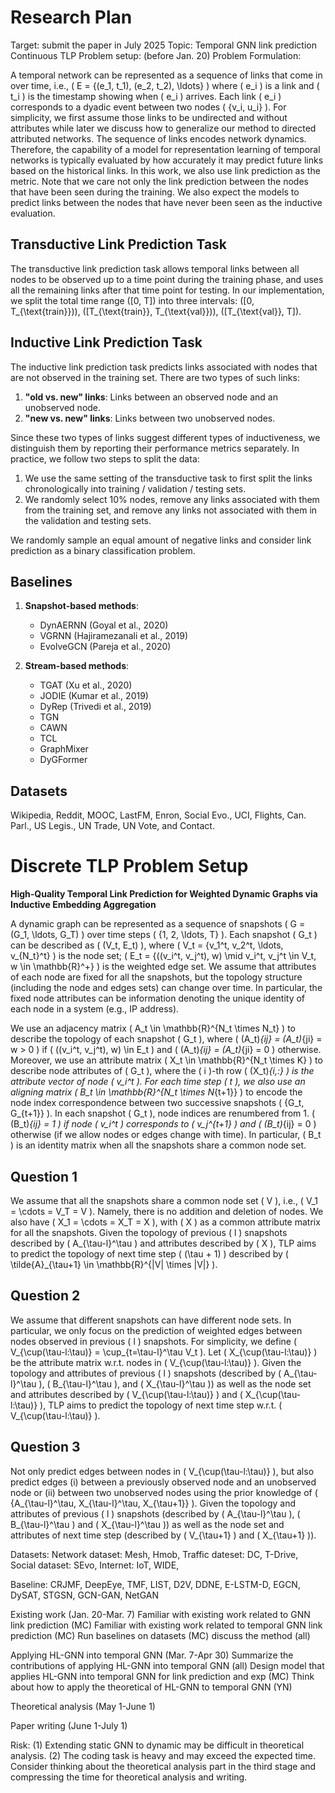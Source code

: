 # Research Plan
Target: submit the paper in July 2025
Topic: Temporal GNN link prediction
	Continuous TLP Problem setup: (before Jan. 20)
	Problem Formulation: 

A temporal network can be represented as a sequence of links that come in over time, i.e., \( E = \{(e_1, t_1), (e_2, t_2), \ldots\} \) where \( e_i \) is a link and \( t_i \) is the timestamp showing when \( e_i \) arrives. Each link \( e_i \) corresponds to a dyadic event between two nodes \( \{v_i, u_i\} \). For simplicity, we first assume those links to be undirected and without attributes while later we discuss how to generalize our method to directed attributed networks. The sequence of links encodes network dynamics. Therefore, the capability of a model for representation learning of temporal networks is typically evaluated by how accurately it may predict future links based on the historical links. In this work, we also use link prediction as the metric. Note that we care not only the link prediction between the nodes that have been seen during the training. We also expect the models to predict links between the nodes that have never been seen as the inductive evaluation.

## Transductive Link Prediction Task

The transductive link prediction task allows temporal links between all nodes to be observed up to a time point during the training phase, and uses all the remaining links after that time point for testing. In our implementation, we split the total time range \([0, T]\) into three intervals: \([0, T_{\text{train}})\), \([T_{\text{train}}, T_{\text{val}})\), \([T_{\text{val}}, T]\).

## Inductive Link Prediction Task

The inductive link prediction task predicts links associated with nodes that are not observed in the training set. There are two types of such links:

1. **"old vs. new" links**: Links between an observed node and an unobserved node.
2. **"new vs. new" links**: Links between two unobserved nodes.

Since these two types of links suggest different types of inductiveness, we distinguish them by reporting their performance metrics separately. In practice, we follow two steps to split the data:

1. We use the same setting of the transductive task to first split the links chronologically into training / validation / testing sets.
2. We randomly select 10% nodes, remove any links associated with them from the training set, and remove any links not associated with them in the validation and testing sets.

We randomly sample an equal amount of negative links and consider link prediction as a binary classification problem.

## Baselines

1. **Snapshot-based methods**:
   - DynAERNN (Goyal et al., 2020)
   - VGRNN (Hajiramezanali et al., 2019)
   - EvolveGCN (Pareja et al., 2020)

2. **Stream-based methods**:
   - TGAT (Xu et al., 2020)
   - JODIE (Kumar et al., 2019)
   - DyRep (Trivedi et al., 2019)
   - TGN
   - CAWN
   - TCL
   - GraphMixer
   - DyGFormer

## Datasets

Wikipedia, Reddit, MOOC, LastFM, Enron, Social Evo., UCI, Flights, Can. Parl., US Legis., UN Trade, UN Vote, and Contact.

# Discrete TLP Problem Setup

**High-Quality Temporal Link Prediction for Weighted Dynamic Graphs via Inductive Embedding Aggregation**

A dynamic graph can be represented as a sequence of snapshots \( G = (G_1, \ldots, G_T) \) over time steps \( \{1, 2, \ldots, T\} \). Each snapshot \( G_t \) can be described as \( (V_t, E_t) \), where \( V_t = \{v_1^t, v_2^t, \ldots, v_{N_t}^t\} \) is the node set; \( E_t = \{((v_i^t, v_j^t), w) \mid v_i^t, v_j^t \in V_t, w \in \mathbb{R}^+\} \) is the weighted edge set. We assume that attributes of each node are fixed for all the snapshots, but the topology structure (including the node and edges sets) can change over time. In particular, the fixed node attributes can be information denoting the unique identity of each node in a system (e.g., IP address).

We use an adjacency matrix \( A_t \in \mathbb{R}^{N_t \times N_t} \) to describe the topology of each snapshot \( G_t \), where \( (A_t)_{ij} = (A_t)_{ji} = w > 0 \) if \( ((v_i^t, v_j^t), w) \in E_t \) and \( (A_t)_{ij} = (A_t)_{ji} = 0 \) otherwise. Moreover, we use an attribute matrix \( X_t \in \mathbb{R}^{N_t \times K} \) to describe node attributes of \( G_t \), where the \( i \)-th row \( (X_t)_{i,:} \) is the attribute vector of node \( v_i^t \). For each time step \( t \), we also use an aligning matrix \( B_t \in \mathbb{R}^{N_t \times N_{t+1}} \) to encode the node index correspondence between two successive snapshots \( \{G_t, G_{t+1}\} \). In each snapshot \( G_t \), node indices are renumbered from 1. \( (B_t)_{ij} = 1 \) if node \( v_i^t \) corresponds to \( v_j^{t+1} \) and \( (B_t)_{ij} = 0 \) otherwise (if we allow nodes or edges change with time). In particular, \( B_t \) is an identity matrix when all the snapshots share a common node set.

## Question 1

We assume that all the snapshots share a common node set \( V \), i.e., \( V_1 = \cdots = V_T = V \). Namely, there is no addition and deletion of nodes. We also have \( X_1 = \cdots = X_T = X \), with \( X \) as a common attribute matrix for all the snapshots. Given the topology of previous \( l \) snapshots described by \( A_{\tau-l}^\tau \) and attributes described by \( X \), TLP aims to predict the topology of next time step \( (\tau + 1) \) described by \( \tilde{A}_{\tau+1} \in \mathbb{R}^{|V| \times |V|} \).

## Question 2

We assume that different snapshots can have different node sets. In particular, we only focus on the prediction of weighted edges between nodes observed in previous \( l \) snapshots. For simplicity, we define \( V_{\cup(\tau-l:\tau)} = \cup_{t=\tau-l}^\tau V_t \). Let \( X_{\cup(\tau-l:\tau)} \) be the attribute matrix w.r.t. nodes in \( V_{\cup(\tau-l:\tau)} \). Given the topology and attributes of previous \( l \) snapshots (described by \( A_{\tau-l}^\tau \), \( B_{\tau-l}^\tau \), and \( X_{\tau-l}^\tau \)) as well as the node set and attributes described by \( V_{\cup(\tau-l:\tau)} \) and \( X_{\cup(\tau-l:\tau)} \), TLP aims to predict the topology of next time step w.r.t. \( V_{\cup(\tau-l:\tau)} \).

## Question 3

Not only predict edges between nodes in \( V_{\cup(\tau-l:\tau)} \), but also predict edges (i) between a previously observed node and an unobserved node or (ii) between two unobserved nodes using the prior knowledge of \( \{A_{\tau-l}^\tau, X_{\tau-l}^\tau, X_{\tau+1}\} \). Given the topology and attributes of previous \( l \) snapshots (described by \( A_{\tau-l}^\tau \), \( B_{\tau-l}^\tau \) and \( X_{\tau-l}^\tau \)) as well as the node set and attributes of next time step (described by \( V_{\tau+1} \) and \( X_{\tau+1} \)).

Datasets:
Network dataset: Mesh, Hmob, 
Traffic dateset: DC, T-Drive, 
Social dataset: SEvo, 
Internet: IoT, WIDE,

Baseline: 
CRJMF, DeepEye, TMF, LIST, D2V, DDNE, E-LSTM-D, EGCN, DySAT, STGSN, GCN-GAN, NetGAN

Existing work (Jan. 20-Mar. 7)
Familiar with existing work related to GNN link prediction (MC)
Familiar with existing work related to temporal GNN link prediction (MC)
Run baselines on datasets (MC)
discuss the method (all)

Applying HL-GNN into temporal GNN (Mar. 7-Apr 30)
Summarize the contributions of applying HL-GNN into temporal GNN (all)
Design model that applies HL-GNN into temporal GNN for link prediction and exp (MC)
Think about how to apply the theoretical of HL-GNN to temporal GNN (YN)

Theoretical analysis (May 1-June 1)

Paper writing (June 1-July 1) 

Risk: (1) Extending static GNN to dynamic may be difficult in theoretical analysis. (2) The coding task is heavy and may exceed the expected time. Consider thinking about the theoretical analysis part in the third stage and compressing the time for theoretical analysis and writing.
